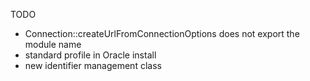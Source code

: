 TODO

* Connection::createUrlFromConnectionOptions does not export the module name
* standard profile in Oracle install
* new identifier management class
